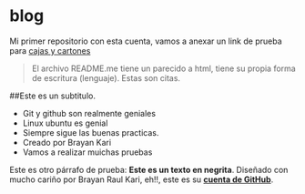 # blog
Mi primer repositorio con esta cuenta, vamos a anexar un link de prueba para [cajas y cartones](https://cajasycartonessantarosa.com/)

>El archivo README.me tiene un parecido a html, tiene su propia forma de escritura (lenguaje).
>Estas son citas. 

##Este es un subtitulo. 

* Git y github son realmente geniales
* Linux ubuntu es genial
* Siempre sigue las buenas practicas. 
* Creado por Brayan Kari
* Vamos a realizar muichas pruebas

Este es otro párrafo de prueba: **Este es un texto en negrita**. Diseñado con mucho cariño por Brayan Raul Kari, eh!!, este es su [**cuenta de GitHub**](https://github.com/brk-code).